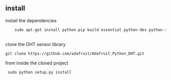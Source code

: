 ## install

install the dependencies
```python
    sudo apt-get install python-pip build-essential python-dev python-smbus i2c-tools
 
```
 clone the DHT sensor library
 ```
 git clone https://github.com/adafruit/Adafruit_Python_DHT.git
 ```
 from inside the cloned project 
 ```
  sudo python setup.py install
  ```